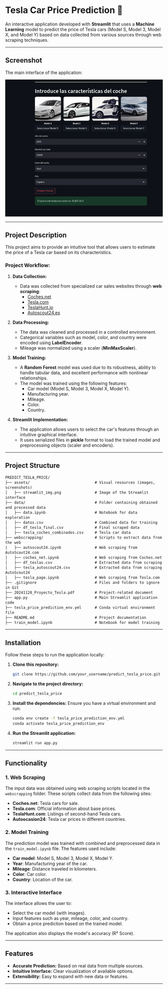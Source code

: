 # Tesla Car Price Prediction 🚗

An interactive application developed with **Streamlit** that uses a **Machine Learning** model to predict the price of Tesla cars (Model S, Model 3, Model X, and Model Y) based on data collected from various sources through web scraping techniques.

---

## Screenshot

The main interface of the application:

![Streamlit Interface](assets/streamlit_img.png)

---

## Project Description

This project aims to provide an intuitive tool that allows users to estimate the price of a Tesla car based on its characteristics.

### Project Workflow:
1. **Data Collection:**
   - Data was collected from specialized car sales websites through **web scraping**:
     - [Coches.net](https://www.coches.net)
     - [Tesla.com](https://www.tesla.com)
     - [TeslaHunt.io](https://www.teslahunt.io)
     - [Autoscout24.es](https://www.autoscout24.es/)

2. **Data Processing:**
   - The data was cleaned and processed in a controlled environment.
   - Categorical variables such as model, color, and country were encoded using **LabelEncoder**.
   - Mileage was normalized using a scaler (**MinMaxScaler**).

3. **Model Training:**
   - A **Random Forest** model was used due to its robustness, ability to handle tabular data, and excellent performance with nonlinear relationships.
   - The model was trained using the following features:
     - Car model (Model S, Model 3, Model X, Model Y).
     - Manufacturing year.
     - Mileage.
     - Color.
     - Country.

4. **Streamlit Implementation:**
   - The application allows users to select the car's features through an intuitive graphical interface.
   - It uses serialized files in **pickle** format to load the trained model and preprocessing objects (scaler and encoders).

---

## Project Structure

```
PREDICT_TESLA_PRICE/
├── assets/                             # Visual resources (images, screenshots)
│   ├── streamlit_img.png               # Image of the Streamlit interface
├── data/                               # Folder containing obtained and processed data
│   ├── data.ipynb                      # Notebook for data exploration
│   ├── datos.csv                       # Combined data for training
│   ├── df_tesla_final.csv              # Final scraped data
│   ├── tesla_coches_combinados.csv     # Tesla car data
├── webscrapping/                       # Scripts to extract data from the web
|   ├── autoscout24.ipynb               # Web scraping from AutoScout24.com
│   ├── coches_net.ipynb                # Web scraping from Coches.net
│   ├── df_teslas.csv                   # Extracted data from scraping
│   ├── tesla_autoscout24.csv           # Extracted data from scraping AutoScout24
│   ├── tesla_page.ipynb                # Web scraping from Tesla.com
├── .gitignore                          # Files and folders to ignore in Git
├── 20241128_Proyecto_Tesla.pdf         # Project-related document
├── app.py                              # Main Streamlit application code
├── tesla_price_prediction_env.yml      # Conda virtual environment file
├── README.md                           # Project documentation
├── train_model.ipynb                   # Notebook for model training
```

---

## Installation

Follow these steps to run the application locally:

1. **Clone this repository:**
   ```bash
   git clone https://github.com/your_username/predict_tesla_price.git
   ```

2. **Navigate to the project directory:**
   ```bash
   cd predict_tesla_price
   ```

3. **Install the dependencies:**
   Ensure you have a virtual environment and run:
   ```bash
   conda env create -f tesla_price_prediction_env.yml
   conda activate tesla_price_prediction_env
   ```

4. **Run the Streamlit application:**
   ```bash
   streamlit run app.py
   ```

---

## Functionality

### **1. Web Scraping**
The input data was obtained using web scraping scripts located in the `webscrapping` folder. These scripts collect data from the following sites:
- **Coches.net**: Tesla cars for sale.
- **Tesla.com**: Official information about base prices.
- **TeslaHunt.com**: Listings of second-hand Tesla cars.
- **Autoocasion24**: Tesla car prices in different countries.

### **2. Model Training**
The prediction model was trained with combined and preprocessed data in the `train_model.ipynb` file. The features used include:
- **Car model**: Model S, Model 3, Model X, Model Y.
- **Year**: Manufacturing year of the car.
- **Mileage**: Distance traveled in kilometers.
- **Color**: Car color.
- **Country**: Location of the car.

### **3. Interactive Interface**
The interface allows the user to:
- Select the car model (with images).
- Input features such as year, mileage, color, and country.
- Obtain a price prediction based on the trained model.

The application also displays the model's accuracy (R² Score).

---

## Features

- **Accurate Prediction:** Based on real data from multiple sources.
- **Intuitive Interface:** Clear visualization of available options.
- **Extensibility:** Easy to expand with new data or features.

---

